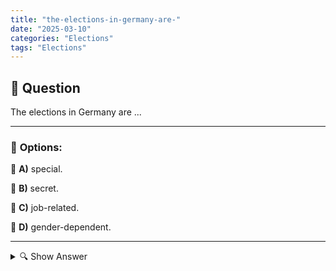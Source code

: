```yaml
---
title: "the-elections-in-germany-are-"
date: "2025-03-10"
categories: "Elections"
tags: "Elections"
---
```


## 📌 **Question**

The elections in Germany are ...



---

### 📝 **Options:**

🔘 **A)** special.

🔘 **B)** secret.

🔘 **C)** job-related.

🔘 **D)** gender-dependent.

---

<details>
  <summary>🔍 Show Answer</summary>

  <p>
💡  <b>Correct Answer:</b>  b
  </p>
  <p>
    📖<b>Explanation:</b>
    The elections in Germany refer to the regular votes to determine representatives in various political bodies, such as the Bundestag. A key feature of these elections is that they are conducted in **secrecy** to ensure the freedom and independence of voters. In contrast, elections are **not** specifically geared towards specific occupational groups (**job-related**) or gender-dependent (**gender-dependent**). These aspects are important for understanding the basic democratic structure and fairness of the electoral system.
  </p>
</details>
